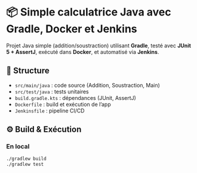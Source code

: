 # 📦 Simple calculatrice Java avec Gradle, Docker et Jenkins

Projet Java simple (addition/soustraction) utilisant **Gradle**, testé avec **JUnit 5 + AssertJ**, exécuté dans **Docker**, et automatisé via **Jenkins**.

## 🚀 Structure
- `src/main/java` : code source (Addition, Soustraction, Main)
- `src/test/java` : tests unitaires
- `build.gradle.kts` : dépendances (JUnit, AssertJ)
- `Dockerfile` : build et exécution de l’app
- `Jenkinsfile` : pipeline CI/CD

## ⚙️ Build & Exécution

### En local
```bash
./gradlew build
./gradlew test

